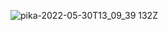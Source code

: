 
![pika-2022-05-30T13_09_39 132Z](https://user-images.githubusercontent.com/75903935/170999099-9e51d32b-09a5-49a5-83fa-ad43501d3ced.png)
